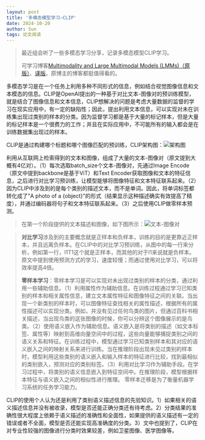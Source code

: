 ```yaml
---
layout: post
title: '多模态模型学习—CLIP'
date: 2024-10-20 
author: Sun
tags: 论文阅读
---
```


> 最近组会听了一些多模态学习分享，记录多模态模型CLIP学习。
> 
> 可学习博客[Multimodality and Large Multimodal Models (LMMs)（原版）](https://huyenchip.com/2023/10/10/multimodal.html)、[译版](https://baoyu.io/translations/lmm/multimodality-and-large-multimodal-models)。原博主的博客都挺值得看的。

多模态学习是在一个任务上利用多种不同形式的信息，例如结合视觉图像信息和文本模态的信息。CLIP是OpenAI提出的一种基于对比文本-图像对的预训练模型，就是结合了图像信息和文本信息，CLIP想解决的问题是考虑大量数据的监督的学习在现实应用中，有一定的缺陷性；因此，提出利用文本信息，可以实现对未在训练集出现过类别的样本的分类。因为监督学习都是基于大量的标记样本，但是大量的标记样本是一个很费力的工作；并且在实际应用中，不可能所有的输入都会是在训练数据集出现过的样本。

CLIP是通过构建哪个标题和哪个图像匹配的预训练，CLIP架构图：![架构图](https://pic.imgdb.cn/item/67136129d29ded1a8c4ba31a.png)

利用从互联网上检索得到的文本和图像，组成了大量的文本-图像对（原文提到大概有4亿对）。（1）每次选取batch_size个文本-图像对，先通过Image Encode（原文中提到backbone是基于ViT）和Text Encoder获取图像和文本的特征信息，之后进行对比学习预训练，让模型能够将图像特征和文本特征联系起来。（2）因为CLIP中涉及到的是每个类别的描述文本，而不是单词。因此，将单词标签都转化成了"A photo of a {object}"的形式（结果显示这种描述确实有效提高了精度），并通过编码器将句子和文本特征联系起来。（3）之后使用CLIP做零样本预测。

> 在第一个阶段提供的文本描述和图像，如下图所示：![文本-图像对](https://pic.imgdb.cn/item/67136e53d29ded1a8c63c54f.png)

> **对比学习**涉及到的主要概念就是正样本和负样本，训练的目的是更靠近正样本，并且远离负样本。在CLIP中的对比学习预训练，从图中的每一行来分析，例如第一行，I1T1这个就是正样本，而其他的对于I1来说就是负样本。原文中提到使用预测方式的学习，速度较慢；而通过使用对比学习，可以将效率提高4倍。
> 
> **零样本学习**：零样本学习是可以实现对未出现过类别的样本的分类，通过利用一些辅助信息。（1）利用属性作为辅助信息。在训练过程通过学习已知类别的样本和相关属性信息，建立文本属性特征和图像特征之间的关联。当出现一个新类别的样本时，可以图像特征查找相关的属性描述，根据所有的属性描述可以实现分类。例如，并没有见过任何鸟类的图片，但通过百科书相关描述，当出现鸟类的这张图像的时候，你可以分辨这个图像展示的是鸟类。（2）使用语义嵌入作为辅助信息。语义嵌入是将类别的描述（如文本标签、属性等）映射到高维向量空间中的过程，这些向量能够捕捉类别之间的语义关系和特征。在训练过程中，模型通过学习已知类别样本和其对应的语义嵌入之间的映射关系来进行训练。当在推理阶段出现未见过类别的样本时，模型利用这些类别的语义嵌入和输入样本的特征进行比较，找到最相似的类别嵌入，预测对应的类别标签。（3）利用对比学习作为辅助手段。在学习过程中，将类别的语义信息嵌入到特征空间中。在推理阶段，模型根据样本特征与语义嵌入之间的相似性进行推理。
> 零样本迁移是为了衡量机器学习系统的任务学习能力。

CLIP的使用个人认为还是利用了类别语义描述信息的先验知识。1）如果相关的语义描述信息并没有被收录，模型是否还能正确分类还有待考虑。2）分类结果的准确性很大程度上依赖于语义描述的准确性和全面性，如果提供的语义描述有一定的错误或者不全面，模型是否还能实现高准确度的分类。3）文中也提到了，CLIP在对专业性较强的图像进行分类时效果较差，例如卫星图像、医学图像等。

